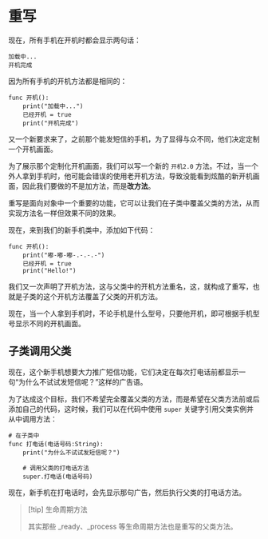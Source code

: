 # 重写

现在，所有手机在开机时都会显示两句话：

```
加载中...
开机完成
```

因为所有手机的开机方法都是相同的：

```gdscript
func 开机():
    print("加载中...")
    已经开机 = true
    print("开机完成")
```

又一个新要求来了，之前那个能发短信的手机，为了显得与众不同，他们决定定制一个开机画面。

为了展示那个定制化开机画面，我们可以写一个新的 `开机2.0` 方法。不过，当一个外人拿到手机时，他可能会错误的使用老开机方法，导致没能看到炫酷的新开机画面，因此我们要做的不是加方法，而是**改方法**。

重写是面向对象中一个重要的功能，它可以让我们在子类中覆盖父类的方法，从而实现方法名一样但效果不同的效果。

现在，来到我们的新手机类中，添加如下代码：

```gdscript
func 开机():
    print("嘟-嘟-嘟-.-.-.-")
    已经开机 = true
    print("Hello!")
```

我们又一次声明了开机方法，这与父类中的开机方法重名，这，就构成了重写，也就是子类的这个开机方法覆盖了父类的开机方法。

现在，当一个人拿到手机时，不论手机是什么型号，只要他开机，即可根据手机型号显示不同的开机画面。


## 子类调用父类

现在，这个新手机想要大力推广短信功能，它们决定在每次打电话前都显示一句“为什么不试试发短信呢？”这样的广告语。

为了达成这个目标，我们不希望完全覆盖父类的方法，而是希望在父类方法前或后添加自己的代码，这时候，我们可以在代码中使用 `super` 关键字引用父类实例并从中调用方法：

```gdscript
# 在子类中
func 打电话(电话号码:String):
    print("为什么不试试发短信呢？")

    # 调用父类的打电话方法
    super.打电话(电话号码)
```

现在，新手机在打电话时，会先显示那句广告，然后执行父类的打电话方法。

> [!tip] 生命周期方法
>
> 其实那些 _ready、_process 等生命周期方法也是重写的父类方法。
